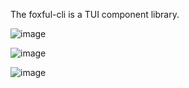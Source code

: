 The foxful-cli is a TUI component library.

![image](https://github.com/anhoder/foxful-cli/assets/27605589/bf62dfdc-ec2f-4d0c-b150-f6db5e85de3b)

![image](https://github.com/anhoder/foxful-cli/assets/27605589/919b5827-6bd8-4ceb-a51d-df98d9851b99)

![image](https://github.com/anhoder/foxful-cli/assets/27605589/43b2dece-f457-4efb-8c2d-f4bcb504a21e)

